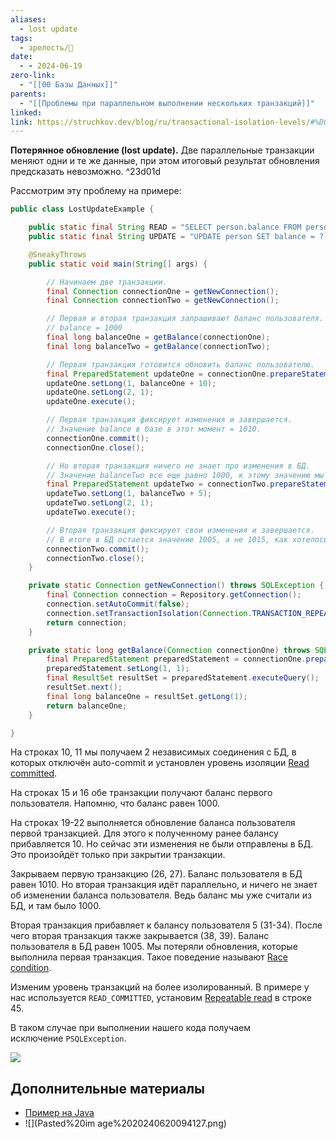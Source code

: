```yaml
---
aliases:
  - lost update
tags:
  - зрелость/🌱
date:
  - - 2024-06-19
zero-link:
  - "[[00 Базы Данных]]"
parents:
  - "[[Проблемы при параллельном выполнении нескольких транзакций]]"
linked: 
link: https://struchkov.dev/blog/ru/transactional-isolation-levels/#%D0%BF%D0%BE%D1%82%D0%B5%D1%80%D1%8F%D0%BD%D0%BD%D0%BE%D0%B5-%D0%BE%D0%B1%D0%BD%D0%BE%D0%B2%D0%BB%D0%B5%D0%BD%D0%B8%D0%B5
---
```

**Потерянное обновление (lost update).** Две параллельные транзакции меняют одни и те же данные, при этом итоговый результат обновления предсказать невозможно. ^23d01d

Рассмотрим эту проблему на примере:

```java
public class LostUpdateExample {

    public static final String READ = "SELECT person.balance FROM person WHERE id = ?";
    public static final String UPDATE = "UPDATE person SET balance = ? WHERE id = ?";

    @SneakyThrows
    public static void main(String[] args) {

        // Начинаем две транзакции.
        final Connection connectionOne = getNewConnection();
        final Connection connectionTwo = getNewConnection();

        // Первая и вторая транзакция запрашивают баланс пользователя.
        // balance = 1000
        final long balanceOne = getBalance(connectionOne);
        final long balanceTwo = getBalance(connectionTwo);

        // Первая транзакция готовится обновить баланс пользователю.
        final PreparedStatement updateOne = connectionOne.prepareStatement(UPDATE);
        updateOne.setLong(1, balanceOne + 10);
        updateOne.setLong(2, 1);
        updateOne.execute();

        // Первая транзакция фиксирует изменения и завершается.
        // Значение balance в базе в этот момент = 1010.
        connectionOne.commit();
        connectionOne.close();

        // Но вторая транзакция ничего не знает про изменения в БД.
        // Значение balanceTwo все еще равно 1000, к этому значению мы добавляем 5.
        final PreparedStatement updateTwo = connectionTwo.prepareStatement(UPDATE);
        updateTwo.setLong(1, balanceTwo + 5);
        updateTwo.setLong(2, 1);
        updateTwo.execute();

        // Вторая транзакция фиксирует свои изменения и завершается.
        // В итоге в БД остается значение 1005, а не 1015, как хотелось бы нам.
        connectionTwo.commit();
        connectionTwo.close();
    }

    private static Connection getNewConnection() throws SQLException {
        final Connection connection = Repository.getConnection();
        connection.setAutoCommit(false);
        connection.setTransactionIsolation(Connection.TRANSACTION_REPEATABLE_READ);
        return connection;
    }

    private static long getBalance(Connection connectionOne) throws SQLException {
        final PreparedStatement preparedStatement = connectionOne.prepareStatement(READ);
        preparedStatement.setLong(1, 1);
        final ResultSet resultSet = preparedStatement.executeQuery();
        resultSet.next();
        final long balanceOne = resultSet.getLong(1);
        return balanceOne;
    }

}
```

На строках 10, 11 мы получаем 2 независимых соединения с БД, в которых отключён auto-commit и установлен уровень изоляции [Read committed](Read%20committed.md).

На строках 15 и 16 обе транзакции получают баланс первого пользователя. Напомню, что баланс равен 1000.

На строках 19-22 выполняется обновление баланса пользователя первой транзакцией. Для этого к полученному ранее балансу прибавляется 10. Но сейчас эти изменения не были отправлены в БД. Это произойдёт только при закрытии транзакции.

Закрываем первую транзакцию (26, 27). Баланс пользователя в БД равен 1010. Но вторая транзакция идёт параллельно, и ничего не знает об изменении баланса пользователя. Ведь баланс мы уже считали из БД, и там было 1000.

Вторая транзакция прибавляет к балансу пользователя 5 (31-34). После чего вторая транзакция также закрывается (38, 39). Баланс пользователя в БД равен 1005. Мы потеряли обновления, которые выполнила первая транзакция. Такое поведение называют [Race condition](Race%20condition.md).

Изменим уровень транзакций на более изолированный. В примере у нас используется `READ_COMMITTED`, установим [Repeatable read](Repeatable%20read.md) в строке 45.

В таком случае при выполнении нашего кода получаем исключение `PSQLException`.

![](Pasted%20image%2020240619201135.png)

## Дополнительные материалы
- [Пример на Java](https://github.com/Example-uPagge/transactional/blob/master/jdbc-transaction/src/main/java/dev/struchkov/example/transaction/problems/LostUpdateExample.java)
- ![](Pasted%20im age%2020240620094127.png)